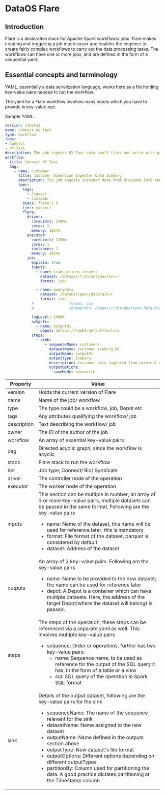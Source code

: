 # DataOS Flare

## Introduction

Flare is a declarative stack for Apache Spark workflows/ jobs.  Flare makes creating and triggering a job much easier and enables the engineer to create fairly complex workflows to carry out the data processing tasks. The workflows can have one or more jobs, and are defined in the form of a sequential yaml.
 

## Essential concepts and terminology 


YAML, essentially a data serialization language, works here as a file holding key-value pairs needed to run the workflow. 

The yaml for a Flare workflow involves many inputs which you have to provide in key-value pair.

Sample YAML:

```yaml
version: v1beta1
name: connect-ny-taxi
type: workflow
tags:
- Connect
- NY-Taxi
description: The job ingests NY-Taxi data small files and write with partitioning on vendor_id
workflow:
  title: Connect NY Taxi
  dag:
    - name: customer
      title: Customer Dimension Ingester Data Iceberg
      description: The job ingests customer data from dropzone into raw zone using hive catalog
      spec:
        tags:
          - Connect
          - Customer
        stack: flare:1.0
        tier: connect
        flare:
          driver:
            coreLimit: 1200m
            cores: 1
            memory: 1024m
          executor:
            coreLimit: 1200m
            cores: 1
            instances: 1
            memory: 1024m
          job:
            explain: true
            inputs:
              - name: transactions_connect
                dataset: /datadir/transactions?acl=r
                format: json

              - name: querydata
                dataset: /datadir/querydata?acl=r
                format: json
            #                format: csv
            #                schemaPath: dataos://thirdparty01:default/schemas/avsc/customer.avsc

            logLevel: ERROR
            outputs:
              - name: output01
                depot: dataos://raw01:default?acl=rw
            steps:
              - sink:
                  - sequenceName: customers
                    datasetName: customer_iceberg_02
                    outputName: output01
                    outputType: Iceberg
                    description: Customer data ingested from external csv to Iceberg using hive catalog
                    outputOptions:
                      saveMode: overwrite
```

|**Property**| **Value** | 
| ------ | -------- |  
version| Holds the current version of Flare|
name|Name of the job/ workflow|
type|The type could be a workflow, job, Depot etc
tags|Any attributes qualifying the workflow/ job
description| Text describing the workflow/ job
owner| The ID of the author of the job
workflow| An array of essential key-value pairs
dag| Directed acyclic graph, since the workflow is acyclic
stack| Flare stack to run the workflow
tier| Job type; Connect/ Rio/ Syndicate
driver| The controller node of the operation
executor| The worker node of the operation
inputs| This section can be multiple in number, an array of 3 or more key-value pairs, multiple datasets can be passed in the same format. Following are the key-value pairs <ul><li>name: Name of the dataset, this name will be used for reference later, this is mandatory</li> <li>format: File format of the dataset, parquet is considered by default</li><li>dataset: Address of the dataset</li></ul>
|outputs| An array of 2 key-value pairs. Following are the key-value pairs<ul><li>name: Name to be provided to the new dataset; the name can be used for reference later</li><li>depot: A Depot is a container which can have multiple datasets. Here, the address of the target Depot(where the dataset will belong) is passed.</li></ul>
|steps| The steps of the operation; these steps can be referenced via a separate yaml as well. This involves multiple key-value pairs<ul><li>sequence: Order or operations, further has two key-value pairs:<ul><li>name: Sequence name, to be used as reference for the output of the SQL query it has, in the form of a table or a view</li><li>sql: SQL query of the operation in Spark SQL format</li></ul></ul>
|sink| Details of the output dataset, following are the key-value pairs for the sink<ul><li>sequenceName: The name of the sequence relevant for the sink</li><li>datasetName: Name assigned to the new dataset</li><li>outputName: Name defined in the outputs section above</li><li>outputType: New dataset's file format</li><li>outputOptions: Different options depending on different outputTypes</li><li>partitionBy: Column used for partitioning the data. A good practice dictates partitioning at the Timestamp column</li></ul>| 


